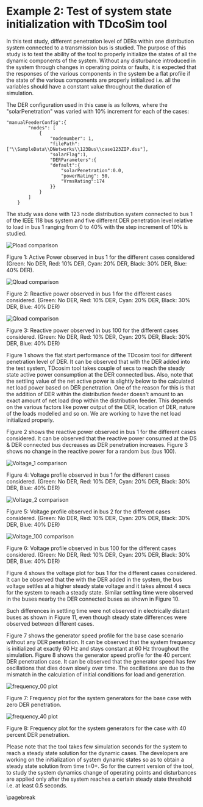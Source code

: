 # Example 2: Test of system state initialization with TDcoSim tool

In this test study, different penetration level of DERs within one distribution system connected to a transmission bus is studied. The purpose of this study is to test the ability of the tool to properly initialize the states of all the dynamic components of the system. Without any disturbance introduced in the system through changes in operating points or faults, it is expected that the responses of the various components in the system be a flat profile if the state of the various components are properly initialized i.e. all the variables should have a constant value throughout the duration of simulation.

The DER configuration used in this case is as follows, where the "solarPenetration" was varied with 10% increment for each of the cases: 

    "manualFeederConfig":{
            "nodes": [
                {
                    "nodenumber": 1,
                    "filePath": ["\\SampleData\\DNetworks\\123Bus\\case123ZIP.dss"],
                    "solarFlag":1,                
                    "DERParameters":{
                    "default":{
                        "solarPenetration":0.0, 
                        "powerRating": 50,
                        "VrmsRating":174                    
                    }}
                }
            ]
        }

The study was done with 123 node distribution system connected to bus 1 of the IEEE 118 bus system and five different DER penetration level relative to load in bus 1 ranging from 0 to 40% with the step increment of 10% is studied.


![Pload comparison](./use_case_results/study_2/active_power_comparison_bus_1.png)

Figure 1: Active Power observed in bus 1 for the different cases considered (Green: No DER, Red: 10% DER, Cyan: 20% DER, Black: 30% DER, Blue: 40% DER).

![Qload comparison](./use_case_results/study_2/reactive_power_comparison_bus_1.png)

Figure 2: Reactive power observed in bus 1 for the different cases considered. (Green: No DER, Red: 10% DER, Cyan: 20% DER, Black: 30% DER, Blue: 40% DER)

![Qload comparison](./use_case_results/study_2/reactive_power_comparison_bus_100.png)

Figure 3: Reactive power observed in bus 100 for the different cases considered. (Green: No DER, Red: 10% DER, Cyan: 20% DER, Black: 30% DER, Blue: 40% DER)



Figure 1 shows the flat start performance of the TDcosim tool for different penetration level of DER. It can be observed that with the DER added into the test system, TDcosim tool takes couple of secs to reach the steady state active power consumption at the DER connected bus. Also, note that the settling value of the net active power is slightly below to the calculated net load power based on DER penetration. One of the reason for this is that the addition of DER within the distribution feeder doesn't amount to an exact amount of net load drop within the distribution feeder. This depends on the various factors like power output of the DER, location of DER, nature of the loads modelled and so on. We are working to have the net load initialized properly.

Figure 2 shows the reactive power observed in bus 1 for the different cases considered. It can be observed that the reactive power consumed at the DS & DER connected bus decreases as DER penetration increases. Figure 3 shows no change in the reactive power for a random bus (bus 100).

![Voltage_1 comparison](./use_case_results/study_2/voltage_profile_comparison_bus_1.png)

Figure 4: Voltage profile observed in bus 1 for the different cases considered. (Green: No DER, Red: 10% DER, Cyan: 20% DER, Black: 30% DER, Blue: 40% DER)

![Voltage_2 comparison](./use_case_results/study_2/voltage_profile_comparison_bus_2.png)

Figure 5: Voltage profile observed in bus 2 for the different cases considered. (Green: No DER, Red: 10% DER, Cyan: 20% DER, Black: 30% DER, Blue: 40% DER)


![Voltage_100 comparison](./use_case_results/study_2/voltage_profile_comparison_bus_100.png)

Figure 6: Voltage profile observed in bus 100 for the different cases considered. (Green: No DER, Red: 10% DER, Cyan: 20% DER, Black: 30% DER, Blue: 40% DER)


Figure 4 shows the voltage plot for bus 1 for the different cases considered. It can be observed that the with the DER added in the system, the bus voltage settles at a higher steady state voltage and it takes almost 4 secs for the system to reach a steady state. Similar settling time were observed in the buses nearby the DER connected buses as shown in Figure 10.

Such differences in settling time were not observed in electrically distant buses as shown in Figure 11, even though steady state differences were observed between different cases.

Figure 7 shows the generator speed profile for the base case scenario without any DER penetration. It can be observed that the system frequency is initialized at exactly 60 Hz and stays constant at 60 Hz throughout the simulation. Figure 8 shows the generator speed profile for the 40 percent DER penetration case. It can be observed that the generator speed has few oscillations that dies down slowly over time. The oscillations are due to the mismatch in the calculation of initial conditions for load and generation.

![frequency_00 plot](./use_case_results/study_2/Frequency_plot_for_00_percent_case.png)

Figure 7: Frequency plot for the system generators for the base case with zero DER penetration.

![frequency_40 plot](./use_case_results/study_2/Frequency_plot_for_40_percent_case.png)

Figure 8: Frequency plot for the system generators for the case with 40 percent DER penetration.

Please note that the tool takes few simulation seconds for the system to reach a steady state solution for the dynamic cases. The developers are working on the initialization of system dynamic states so as to obtain a steady state solution from time t=0+. So for the current version of the tool, to study the system dynamics change of operating points and disturbances are applied only after the system reaches a certain steady state threshold i.e. at least 0.5 seconds.

\pagebreak